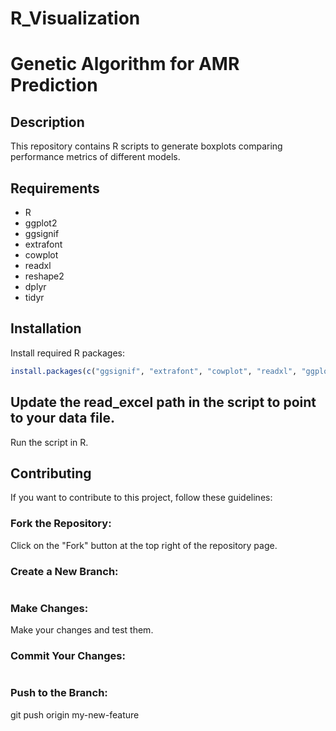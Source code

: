 # R_Visualization
# Genetic Algorithm for AMR Prediction

## Description
This repository contains R scripts to generate boxplots comparing performance metrics of different models.

## Requirements
- R
- ggplot2
- ggsignif
- extrafont
- cowplot
- readxl
- reshape2
- dplyr
- tidyr

## Installation
Install required R packages:

```r
install.packages(c("ggsignif", "extrafont", "cowplot", "readxl", "ggplot2", "reshape2", "dplyr", "tidyr"))

```
## Update the read_excel path in the script to point to your data file.
Run the script in R.

## Contributing
If you want to contribute to this project, follow these guidelines:

### Fork the Repository:
Click on the "Fork" button at the top right of the repository page.

### Create a New Branch:
```git checkout -b my-new-feature
```
### Make Changes:
Make your changes and test them.

### Commit Your Changes:
```git commit -am 'Add new feature'
```

### Push to the Branch:
git push origin my-new-feature


